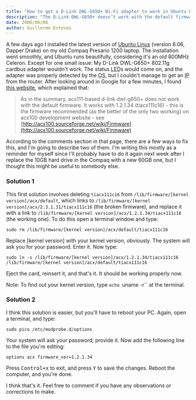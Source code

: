 ```yaml
---
title: "How to get a D-Link DWL-G650+ Wi-Fi adapter to work in Ubuntu Linux 6.06"
description: "The D-Link DWL-G650+ doesn’t work with the default firmware; here are two ways to replace it with the one that works."
date: 2006/06/08
author: Guillermo Esteves
---
```


A few days ago I installed the latest version of [Ubuntu Linux](http://www.ubuntu.com/) (version 6.06, Dapper Drake) on my old Compaq Presario 1200 laptop. The installation went smoothly, and Ubuntu runs beautifully, considering it's an old 800MHz Celeron. Except for one small issue: My D-Link DWL-G650+ 802.11g cardbus adapter wouldn't work. The status <acronym title="Light Emitting Diode">LED</acronym>s would come on, and the adapter was properly detected by the <abbr title="Operating System">OS</abbr>, but I couldn't manage to get an <abbr title="Internet Protocol">IP</abbr> from the router. After looking around in Google for a few minutes, I found [this website](https://launchpad.net/distros/ubuntu/+source/linux-source-2.6.15/+bug/30766), which explained that:

> As in the summary, acx111-based d-link dwl-g650+ does not work with the default firmware. It works with 1.2.1.34 (tiacx111c16) - this is the firmware recommended (as the better of the only two working) on acx100 development website - see [http://acx100.sourceforge.net/wiki/Firmware](http://acx100.sourceforge.net/wiki/Firmware)

According to the comments section in that page, there are a few ways to fix this, and I'm going to describe two of them. I'm writing this mostly as a reminder for myself since I'll probably have to do it again next week after I replace the 10GB hard drive in the Compaq with a new 60GB one, but I thought this might be useful to somebody else.

### Solution 1

This first solution involves deleting `tiacx111c16` from `/lib/firmware/[kernel version]/acx/default`, which links to `/lib/firmware/[kernel version]/acx/2.3.1.31/tiacx111c16` (the broken firmware), and replace it with a link to `/lib/firmware/[kernel version]/acx/1.2.1.34/tiacx111c16` (the working one). To do this open a terminal window and type:

    sudo rm /lib/firmware/[kernel version]/acx/default/tiacx111c16

Replace [kernel version] with your kernel version, obviously. The system will ask you for your password. Enter it. Now type:

    sudo ln -s /lib/firmware/[kernel version]/acx/1.2.1.34/tiacx111c16 /lib/firmware/[kernel version]/acx/default/tiacx111c16

Eject the card, reinsert it, and that's it. It should be working properly now.

Note: To find out your kernel version, type `echo `uname -r`` at the terminal.

### Solution 2

I think this solution is easier, but you'll have to reboot your PC. Again, open a terminal, and type:

    sudo pico /etc/modprobe.d/options

Your system will ask your password; provide it. Now add the following line to the file you're editing:

    options acx firmware_ver=1.2.1.34

Press <kbd>Control+x</kbd> to exit, and press <kbd>Y</kbd> to save the changes. Reboot the computer, and you're done.

I think that's it. Feel free to comment if you have any observations or corrections to make.
